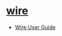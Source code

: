 # [wire](https://github.com/google/wire)
- [Wire User Guide](https://github.com/google/wire/blob/main/docs/guide.md#advanced-features)